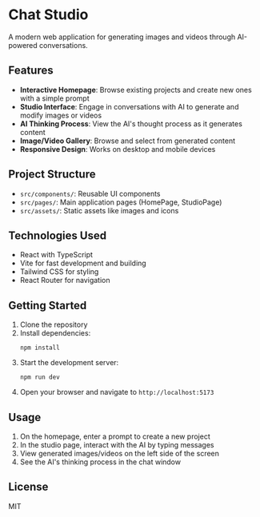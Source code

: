 # Chat Studio

A modern web application for generating images and videos through AI-powered conversations.

## Features

- **Interactive Homepage**: Browse existing projects and create new ones with a simple prompt
- **Studio Interface**: Engage in conversations with AI to generate and modify images or videos
- **AI Thinking Process**: View the AI's thought process as it generates content
- **Image/Video Gallery**: Browse and select from generated content
- **Responsive Design**: Works on desktop and mobile devices

## Project Structure

- `src/components/`: Reusable UI components
- `src/pages/`: Main application pages (HomePage, StudioPage)
- `src/assets/`: Static assets like images and icons

## Technologies Used

- React with TypeScript
- Vite for fast development and building
- Tailwind CSS for styling
- React Router for navigation

## Getting Started

1. Clone the repository
2. Install dependencies:
   ```
   npm install
   ```
3. Start the development server:
   ```
   npm run dev
   ```
4. Open your browser and navigate to `http://localhost:5173`

## Usage

1. On the homepage, enter a prompt to create a new project
2. In the studio page, interact with the AI by typing messages
3. View generated images/videos on the left side of the screen
4. See the AI's thinking process in the chat window

## License

MIT
